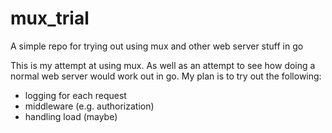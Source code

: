 # mux_trial
A simple repo for trying out using mux and other web server stuff in go

This is my attempt at using mux. As well as an attempt to see how doing a normal
web server would work out in go. My plan is to try out the following: 

* logging for each request
* middleware (e.g. authorization)
* handling load (maybe)
